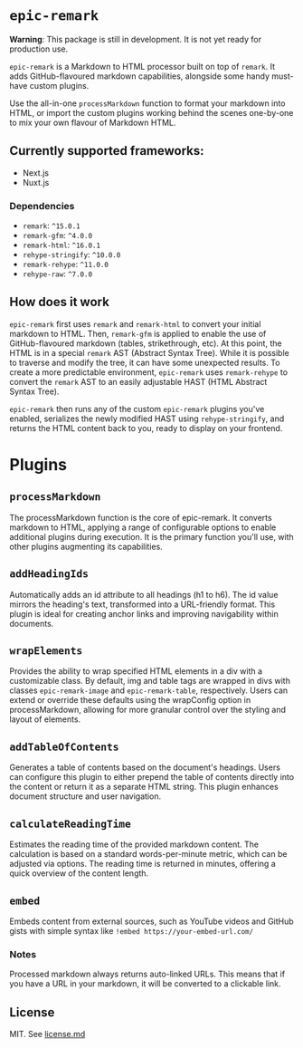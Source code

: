# `epic-remark`

**Warning**: This package is still in development. It is not yet ready for production use.

`epic-remark` is a Markdown to HTML processor built on top of `remark`. It adds GitHub-flavoured markdown capabilities, alongside some handy must-have custom plugins. 

Use the all-in-one `processMarkdown` function to format your markdown into HTML, or import the custom plugins working behind the scenes one-by-one to mix your own flavour of Markdown HTML.

## Currently supported frameworks: 
* Next.js
* Nuxt.js

### Dependencies
- `remark`: `^15.0.1`
- `remark-gfm`: `^4.0.0`
- `remark-html`: `^16.0.1`
- `rehype-stringify`: `^10.0.0`
- `remark-rehype`: `^11.0.0`
- `rehype-raw`: `^7.0.0`

## How does it work
`epic-remark` first uses `remark` and `remark-html` to convert your initial markdown to HTML. Then, `remark-gfm` is applied to enable the use of GitHub-flavoured markdown (tables, strikethrough, etc). At this point, the HTML is in a special `remark` AST (Abstract Syntax Tree). While it is possible to traverse and modify the tree, it can have some unexpected results. To create a more predictable environment, `epic-remark` uses `remark-rehype` to convert the `remark` AST to an easily adjustable HAST (HTML Abstract Syntax Tree). 

`epic-remark` then runs any of the custom `epic-remark` plugins you've enabled, serializes the newly modified HAST using `rehype-stringify`, and returns the HTML content back to you, ready to display on your frontend.

# Plugins

## `processMarkdown`
The processMarkdown function is the core of epic-remark. It converts markdown to HTML, applying a range of configurable options to enable additional plugins during execution. It is the primary function you'll use, with other plugins augmenting its capabilities.

## `addHeadingIds`
Automatically adds an id attribute to all headings (h1 to h6). The id value mirrors the heading's text, transformed into a URL-friendly format. This plugin is ideal for creating anchor links and improving navigability within documents.

## `wrapElements`
Provides the ability to wrap specified HTML elements in a div with a customizable class. By default, img and table tags are wrapped in divs with classes `epic-remark-image` and `epic-remark-table`, respectively. Users can extend or override these defaults using the wrapConfig option in processMarkdown, allowing for more granular control over the styling and layout of elements.

## `addTableOfContents`
Generates a table of contents based on the document's headings. Users can configure this plugin to either prepend the table of contents directly into the content or return it as a separate HTML string. This plugin enhances document structure and user navigation.

## `calculateReadingTime`
Estimates the reading time of the provided markdown content. The calculation is based on a standard words-per-minute metric, which can be adjusted via options. The reading time is returned in minutes, offering a quick overview of the content length.

## `embed`
Embeds content from external sources, such as YouTube videos and GitHub gists with simple syntax like `!embed https://your-embed-url.com/`

### Notes
Processed markdown always returns auto-linked URLs. This means that if you have a URL in your markdown, it will be converted to a clickable link. 

## License
MIT. See [license.md](LICENSE.md)